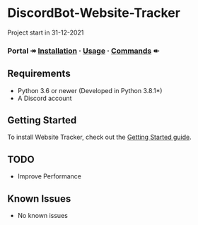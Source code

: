 # DiscordBot-Website-Tracker
Project start in 31-12-2021

### Portal ↠ [Installation](docs/gettingstarted#installing-python-package) · [Usage](docs/gettingstarted#bot-deployment) · [Commands](docs/gettingstarted#installing-python-package#bot-commands) ↞

## Requirements
* Python 3.6 or newer (Developed in Python 3.8.1*)
* A Discord account

## Getting Started
To install Website Tracker, check out the [Getting Started guide](docs/gettingstarted).

## TODO
* Improve Performance

## Known Issues
* No known issues